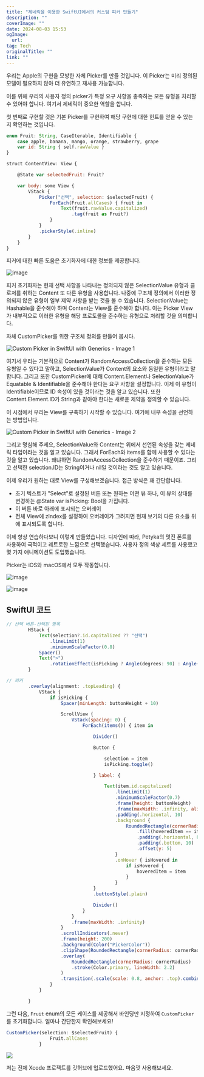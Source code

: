 ```yaml
---
title: "제네릭을 이용한 SwiftUI에서의 커스텀 피커 만들기"
description: ""
coverImage: ""
date: 2024-08-03 15:53
ogImage: 
  url: 
tag: Tech
originalTitle: ""
link: ""
---
```




우리는 Apple의 구현을 모방한 자체 Picker를 만들 것입니다. 이 Picker는 미리 정의된 모델이 필요하지 않아 더 유연하고 재사용 가능합니다.

이를 위해 우리의 사용자 정의 picker가 특정 요구 사항을 충족하는 모든 유형을 처리할 수 있어야 합니다. 여기서 제네릭이 중요한 역할을 합니다.

첫 번째로 구현할 것은 기본 Picker를 구현하여 해당 구현에 대한 힌트를 얻을 수 있는지 확인하는 것입니다.

```js
enum Fruit: String, CaseIterable, Identifiable {
    case apple, banana, mango, orange, strawberry, grape
    var id: String { self.rawValue }
}

struct ContentView: View {

    @State var selectedFruit: Fruit?

    var body: some View {
        VStack {
            Picker("선택", selection: $selectedFruit) {
                ForEach(Fruit.allCases) { fruit in
                    Text(fruit.rawValue.capitalized)
                        .tag(fruit as Fruit?)
                }
            }
            .pickerStyle(.inline)
        }
    }
}
```

<div class="content-ad"></div>

피커에 대한 빠른 도움은 초기화자에 대한 정보를 제공합니다.

![image](/assets/img/Custom-Picker-in-SwiftUI-with-Generics_0.png)

피커 초기화자는 현재 선택 사항을 나타내는 정의되지 않은 SelectionValue 유형과 클로저를 취하는 Content 또 다른 유형을 사용합니다. 나중에 구조체 정의에서 이러한 정의되지 않은 유형이 일부 제약 사항을 받는 것을 볼 수 있습니다. SelectionValue는 Hashable을 준수해야 하며 Content는 View를 준수해야 합니다. 이는 Picker View가 내부적으로 이러한 유형을 해당 프로토콜을 준수하는 유형으로 처리할 것을 의미합니다.

자체 CustomPicker를 위한 구조체 정의를 만들어 봅시다.

<div class="content-ad"></div>

![Custom Picker in SwiftUI with Generics - Image 1](/assets/img/Custom-Picker-in-SwiftUI-with-Generics_1.png)

여기서 우리는 기본적으로 Content가 RandomAccessCollection을 준수하는 모든 유형일 수 있다고 말하고, SelectionValue가 Content의 요소와 동일한 유형이라고 말합니다. 그리고 또한 CustomPicker에 대해 Content.Element나 SelectionValue가 Equatable & Identifiable을 준수해야 한다는 요구 사항을 설정합니다. 이제 이 유형이 Identifiable이므로 ID 속성이 있을 것이라는 것을 알고 있습니다. 또한 Content.Element.ID가 String과 같아야 한다는 새로운 제약을 정의할 수 있습니다.

이 시점에서 우리는 View를 구축하기 시작할 수 있습니다. 여기에 내부 속성을 선언하는 방법입니다.

![Custom Picker in SwiftUI with Generics - Image 2](/assets/img/Custom-Picker-in-SwiftUI-with-Generics_2.png)

<div class="content-ad"></div>

그리고 명심해 주세요, SelectionValue와 Content는 위에서 선언된 속성을 갖는 제네릭 타입이라는 것을 알고 있습니다. 그래서 ForEach와 items를 함께 사용할 수 있다는 것을 알고 있습니다. 왜냐하면 RandomAccessCollection을 준수하기 때문이죠. 그리고 선택한 selection.ID는 String이거나 nil일 것이라는 것도 알고 있습니다.

이제 우리가 원하는 대로 View를 구성해보겠습니다. 접근 방식은 꽤 간단합니다.

- 초기 텍스트가 "Select"로 설정된 버튼 또는 원하는 어떤 뷰 하나, 이 뷰의 상태를 변경하는 @State var isPicking: Bool을 가집니다.
- 이 버튼 바로 아래에 표시되는 오버레이
- 전체 View에 zIndex를 설정하여 오버레이가 그려지면 현재 보기의 다른 요소들 위에 표시되도록 합니다.

이제 항상 연습하다보니 이렇게 만들었습니다. 디자인에 따라, Petyka의 멋진 폰트를 사용하여 극적이고 레트로한 느낌으로 선택했습니다. 사용자 정의 색상 세트를 사용했고 몇 가지 애니메이션도 도입했습니다.

<div class="content-ad"></div>

Picker는 iOS와 macOS에서 모두 작동합니다.

![image](https://miro.medium.com/v2/resize:fit:634/1*6gTUUqpCaYyJXviQ_OpsbA.gif)

![image](https://miro.medium.com/v2/resize:fit:634/1*CWPtkjEjsgMEnMeg2mkD1w.gif)

## SwiftUI 코드

<div class="content-ad"></div>

```js
// 선택 버튼-선택된 항목
        HStack {
            Text(selection?.id.capitalized ?? "선택")
                .lineLimit(1)
                .minimumScaleFactor(0.8)
            Spacer()
            Text(">")
                .rotationEffect(isPicking ? Angle(degrees: 90) : Angle(degrees: -90))
        }
```

```js
// 피커
        .overlay(alignment: .topLeading) {
            VStack {
                if isPicking {
                    Spacer(minLength: buttonHeight + 10)

                    ScrollView {
                        VStack(spacing: 0) {
                            ForEach(items()) { item in

                                Divider()

                                Button {

                                    selection = item
                                    isPicking.toggle()

                                } label: {

                                    Text(item.id.capitalized)
                                        .lineLimit(1)
                                        .minimumScaleFactor(0.7)
                                        .frame(height: buttonHeight)
                                        .frame(maxWidth: .infinity, alignment: .center)
                                        .padding(.horizontal, 10)
                                        .background {
                                            RoundedRectangle(cornerRadius: cornerRadius)
                                                .fill(hoveredItem == item ? Color.accentColor.opacity(0.8) : Color.clear)
                                                .padding(.horizontal, 8)
                                                .padding(.bottom, 10)
                                                .offset(y: 5)
                                        }
                                        .onHover { isHovered in
                                            if isHovered {
                                                hoveredItem = item
                                            }
                                        }
                                }
                                .buttonStyle(.plain)

                                Divider()
                            }
                        }
                        .frame(maxWidth: .infinity)
                    }
                    .scrollIndicators(.never)
                    .frame(height: 200)
                    .background(Color("PickerColor"))
                    .clipShape(RoundedRectangle(cornerRadius: cornerRadius))
                    .overlay(
                        RoundedRectangle(cornerRadius: cornerRadius)
                        .stroke(Color.primary, lineWidth: 2.2)
                    )
                    .transition(.scale(scale: 0.8, anchor: .top).combined(with: .opacity).combined(with: .offset(y: -10)))
                }
            }

        }
```

그런 다음, `Fruit` enum의 모든 케이스를 제공해서 바인딩만 지정하여 `CustomPicker`를 초기화합니다. 얼마나 간단한지 확인해보세요!

```js
CustomPicker(selection: $selectedFruit) {
                Fruit.allCases
            }
```

<div class="content-ad"></div>

<img src="/assets/img/Custom-Picker-in-SwiftUI-with-Generics_5.png" />

저는 전체 Xcode 프로젝트를 깃허브에 업로드했어요. 마음껏 사용해보세요.

